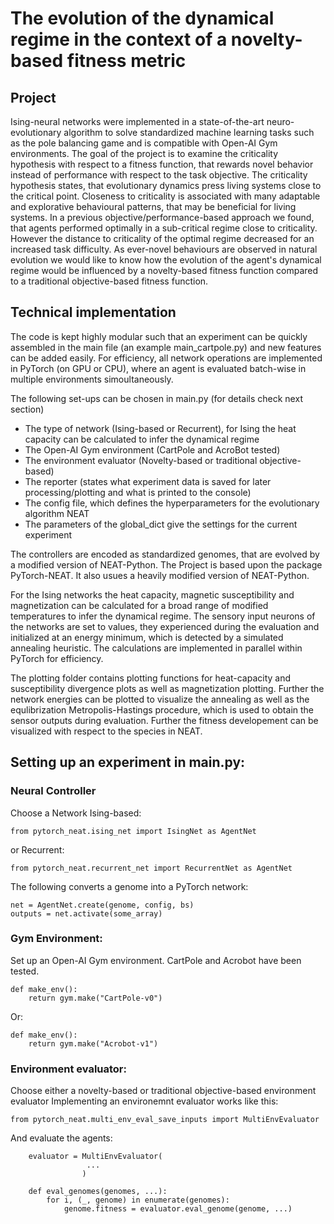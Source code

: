 # The evolution of the dynamical regime in the context of a novelty-based fitness metric

## Project
Ising-neural networks were implemented in a state-of-the-art neuro-evolutionary algorithm to solve standardized machine 
learning tasks such as the pole balancing game and is compatible with Open-AI Gym environments.
The goal of the project is to examine the criticality hypothesis with respect to a fitness function, that rewards novel behavior instead of 
performance with respect to the task objective. The criticality hypothesis states, that evolutionary dynamics press living 
systems close to the critical point. Closeness to criticality is associated with many adaptable and explorative 
behavioural patterns, that may be beneficial for living systems. In a previous objective/performance-based approach we found, that
agents performed optimally in a sub-critical regime close to criticality. However the distance to criticality of the 
optimal regime decreased for an increased task difficulty. As ever-novel behaviours are observed in natural evolution
we would like to know how the evolution of the agent's dynamical regime would be influenced by a novelty-based fitness
function compared to a traditional objective-based fitness function. 

## Technical implementation

The code is kept highly modular such that an experiment can be quickly assembled in the main file (an example main_cartpole.py)
and new features can be added easily. For efficiency, all network operations are implemented in PyTorch (on GPU or CPU), where an agent is evaluated batch-wise
in multiple environments simoultaneously.

The following set-ups can be chosen in main.py (for details check next section)
* The type of network (Ising-based or Recurrent), for Ising the heat capacity can be calculated to infer the dynamical regime
* The Open-AI Gym environment (CartPole and AcroBot tested)
* The environment evaluator (Novelty-based or traditional objective-based)
* The reporter (states what experiment data is saved for later processing/plotting and what is printed to the console)
* The config file, which defines the hyperparameters for the evolutionary algorithm NEAT
* The parameters of the global_dict give the settings for the current experiment

The controllers are encoded as standardized genomes, that are evolved by a modified version of NEAT-Python. 
The Project is based upon the package PyTorch-NEAT. It also usues a heavily modified version of NEAT-Python.

For the Ising networks the heat capacity, magnetic susceptibility and magnetization can be calculated for a broad range of
modified temperatures to infer the dynamical regime. The sensory input neurons of the networks are set to values, 
they experienced during the evaluation and initialized at an energy minimum, which is detected by a simulated annealing heuristic.
The calculations are implemented in parallel within PyTorch for efficiency.

The plotting folder contains plotting functions for heat-capacity and susceptibility divergence plots as well as 
magnetization plotting. Further the network energies can be plotted to visualize the annealing as well as the equlibrization
Metropolis-Hastings procedure, which is used to obtain the sensor outputs during evaluation. Further the fitness developement
can be visualized with respect to the species in NEAT.

## Setting up an experiment in main.py:

### Neural Controller
Choose a Network
Ising-based:
```
from pytorch_neat.ising_net import IsingNet as AgentNet
```
or Recurrent:
```
from pytorch_neat.recurrent_net import RecurrentNet as AgentNet
```

The following converts a genome into a PyTorch network:
```
net = AgentNet.create(genome, config, bs)
outputs = net.activate(some_array)
```

### Gym Environment:
Set up an Open-AI Gym environment. CartPole and Acrobot have been tested.
```
def make_env():
    return gym.make("CartPole-v0")
```
Or:
```
def make_env():
    return gym.make("Acrobot-v1")
```

### Environment evaluator:
Choose either a novelty-based or traditional objective-based environment evaluator
Implementing an environemnt evaluator works like this:
```
from pytorch_neat.multi_env_eval_save_inputs import MultiEnvEvaluator
```

And evaluate the agents:
```
    evaluator = MultiEnvEvaluator(
                 ...
                )
                
    def eval_genomes(genomes, ...):
        for i, (_, genome) in enumerate(genomes):
            genome.fitness = evaluator.eval_genome(genome, ...)
```

